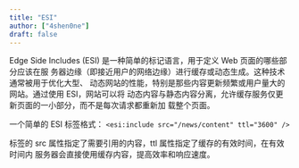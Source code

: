 ```yaml
---
title: "ESI"
author: ["4shen0ne"]
draft: false
---
```


Edge Side Includes (ESI) 是一种简单的标记语言，用于定义 Web 页面的哪些部分应该在服
务器边缘（即接近用户的网络边缘）进行缓存或动态生成。这种技术通常被用于优化大型、
动态网站的性能，特别是那些内容更新频繁或用户量大的网站。通过使用 ESI，网站可以将
动态内容与静态内容分离，允许缓存服务仅更新页面的一小部分，而不是每次请求都重新加
载整个页面。

一个简单的 ESI 标签格式： `<esi:include src="/news/content" ttl="3600" />`

标签的 src 属性指定了需要引用的内容，ttl 属性指定了缓存的有效时间，在有效时间内
服务器会直接使用缓存内容，提高效率和响应速度。
